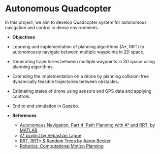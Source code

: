 # Autonomous Quadcopter
 In this project, we aim to develop Quadcopter system for autonomous navigation and control in dense environments.
* **Objectives**
* Learning and implementation of planning algorithms (A*, RRT) to autonomously navigate between multiple waypoints in 2D space.
* Generating trajectories between multiple waypoints in 3D space using planning algorithms.
* Extending the implementation on a drone by planning collision-free dynamically feasible trajectories between obstacles.
* Estimating states of drone using sensors and GPS data and applying controls.
* End to end simulation in Gazebo.

* **References**
  * [Autonomous Navigation, Part 4: Path Planning with A* and RRT, by MATLAB](https://www.youtube.com/watch?v=QR3U1dgc5RE)
  * [A* playlist by Sebastian Lague](https://www.youtube.com/watch?v=-L-WgKMFuhE)
  * [RRT, RRT* & Random Trees by Aaron Becker](https://youtu.be/Ob3BIJkQJEw)
  * [Robotics: Computational Motion Planning ](https://www.coursera.org/learn/robotics-motion-planning/home/welcome)



